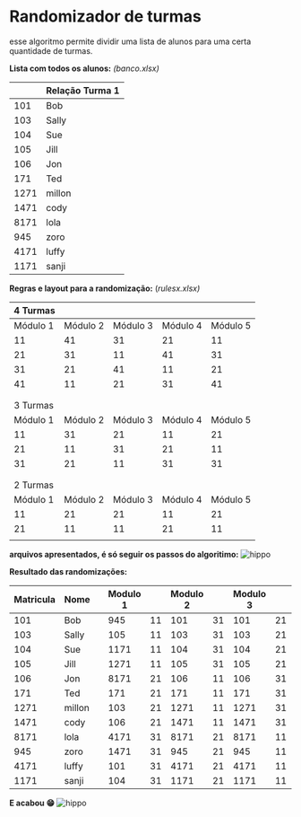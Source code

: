 # Randomizador de turmas

esse algoritmo permite dividir uma lista de alunos para uma certa quantidade de turmas.

**Lista com todos os alunos:** *(banco.xlsx)*

|      | Relação Turma 1 |
| ---- | ----------------- |
| 101  | Bob               |
| 103  | Sally             |
| 104  | Sue               |
| 105  | Jill              |
| 106  | Jon               |
| 171  | Ted               |
| 1271 | millon            |
| 1471 | cody              |
| 8171 | lola              |
| 945  | zoro              |
| 4171 | luffy             |
| 1171 | sanji             |


**Regras e layout para a randomização:** (*rulesx.xlsx)*

| 4 Turmas  |           |           |           |           |
| --------- | --------- | --------- | --------- | --------- |
| Módulo 1 | Módulo 2 | Módulo 3 | Módulo 4 | Módulo 5 |
| 11        | 41        | 31        | 21        | 11        |
| 21        | 31        | 11        | 41        | 31        |
| 31        | 21        | 41        | 11        | 21        |
| 41        | 11        | 21        | 31        | 41        |
|           |           |           |           |           |
|           |           |           |           |           |
| 3 Turmas  |           |           |           |           |
| Módulo 1 | Módulo 2 | Módulo 3 | Módulo 4 | Módulo 5 |
| 11        | 31        | 21        | 11        | 21        |
| 21        | 11        | 31        | 21        | 11        |
| 31        | 21        | 11        | 31        | 31        |
|           |           |           |           |           |
|           |           |           |           |           |
| 2 Turmas  |           |           |           |           |
| Módulo 1 | Módulo 2 | Módulo 3 | Módulo 4 | Módulo 5 |
| 11        | 21        | 21        | 11        | 21        |
| 21        | 11        | 11        | 21        | 11        |
|           |           |           |           |           |



**arquivos apresentados, é só seguir os passos do algoritimo:**
![hippo](https://s3.us-west-2.amazonaws.com/secure.notion-static.com/c9b50d86-d801-4d4b-9ac4-7a506fdc2948/randomizaoturmas2.gif?X-Amz-Algorithm=AWS4-HMAC-SHA256&X-Amz-Content-Sha256=UNSIGNED-PAYLOAD&X-Amz-Credential=AKIAT73L2G45EIPT3X45%2F20220104%2Fus-west-2%2Fs3%2Faws4_request&X-Amz-Date=20220104T140315Z&X-Amz-Expires=86400&X-Amz-Signature=7f3064a3dc6f74a6a69ae7fab7e4961637a5e3c66c3c663b4ba6ddb11714d390&X-Amz-SignedHeaders=host&response-content-disposition=filename%20%3D%22randomiza%25C3%25A7%25C3%25A3oturmas2.gif%22&x-id=GetObject)


**Resultado das randomizações:**

| Matricula | Nome   |  | Modulo 1 |    | Modulo 2 |    | Modulo 3 |    | Modulo 4 |    | Modulo 5 |    |
| --------- | ------ | - | -------- | -- | -------- | -- | -------- | -- | -------- | -- | -------- | -- |
| 101       | Bob    |  | 945      | 11 | 101      | 31 | 101      | 21 | 101      | 11 | 101      | 21 |
| 103       | Sally  |  | 105      | 11 | 103      | 31 | 103      | 21 | 103      | 11 | 103      | 21 |
| 104       | Sue    |  | 1171     | 11 | 104      | 31 | 104      | 21 | 104      | 11 | 104      | 21 |
| 105       | Jill   |  | 1271     | 11 | 105      | 31 | 105      | 21 | 105      | 11 | 105      | 21 |
| 106       | Jon    |  | 8171     | 21 | 106      | 11 | 106      | 31 | 106      | 21 | 106      | 11 |
| 171       | Ted    |  | 171      | 21 | 171      | 11 | 171      | 31 | 171      | 21 | 171      | 11 |
| 1271      | millon |  | 103      | 21 | 1271     | 11 | 1271     | 31 | 1271     | 21 | 1271     | 11 |
| 1471      | cody   |  | 106      | 21 | 1471     | 11 | 1471     | 31 | 1471     | 21 | 1471     | 11 |
| 8171      | lola   |  | 4171     | 31 | 8171     | 21 | 8171     | 11 | 8171     | 31 | 8171     | 31 |
| 945       | zoro   |  | 1471     | 31 | 945      | 21 | 945      | 11 | 945      | 31 | 945      | 31 |
| 4171      | luffy  |  | 101      | 31 | 4171     | 21 | 4171     | 11 | 4171     | 31 | 4171     | 31 |
| 1171      | sanji  |  | 104      | 31 | 1171     | 21 | 1171     | 11 | 1171     | 31 | 1171     | 31 |

**E acabou 😁**
![hippo](https://media3.giphy.com/media/aUovxH8Vf9qDu/giphy.gif)
